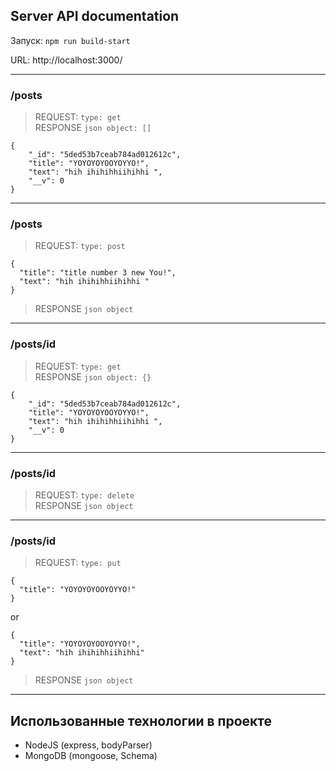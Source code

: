 ## Server API documentation

Запуск: `npm run build-start`

URL: http://localhost:3000/

***

### /posts
>REQUEST: `type: get` <br />
>RESPONSE `json object: []`

    {
        "_id": "5ded53b7ceab784ad012612c",
        "title": "YOYOYOYOOYOYYO!",
        "text": "hih ihihihhiihihhi ",
        "__v": 0
    }

***

### /posts
>REQUEST: `type: post` <br />

    {
      "title": "title number 3 new You!",
      "text": "hih ihihihhiihihhi "
    }

>RESPONSE `json object`

***

### /posts/id
>REQUEST: `type: get` <br />
>RESPONSE `json object: {}`

    {
        "_id": "5ded53b7ceab784ad012612c",
        "title": "YOYOYOYOOYOYYO!",
        "text": "hih ihihihhiihihhi ",
        "__v": 0
    }
    
***
    
### /posts/id
>REQUEST: `type: delete` <br />
RESPONSE `json object`

***

### /posts/id
>REQUEST: `type: put` <br />

    {
      "title": "YOYOYOYOOYOYYO!"
    } 
       
or

    {
      "title": "YOYOYOYOOYOYYO!",
      "text": "hih ihihihhiihihhi"
    }
 
>RESPONSE `json object`

***

## Использованные технологии в проекте

* NodeJS (express, bodyParser)
* MongoDB (mongoose, Schema)
